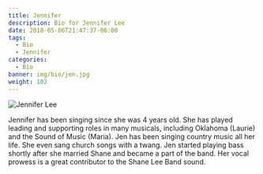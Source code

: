 ```yaml
---
title: Jennifer
description: Bio for Jennifer Lee
date: 2018-05-06T21:47:37-06:00
tags:
  - Bio
  - Jennifer
categories:
  - Bio
banner: img/bio/jen.jpg
weight: 102
---
```


<img src="/img/bio/jen.jpg" class="img-responsive" alt="Jennifer Lee" />

Jennifer has been singing since she was 4 years old. She has played leading and supporting roles in many musicals, including Oklahoma (Laurie) and the Sound of Music (Maria). Jen has been singing country music all her life. She even sang church songs with a twang. Jen started playing bass shortly after she married Shane and became a part of the band. Her vocal prowess is a great contributor to the Shane Lee Band sound.

